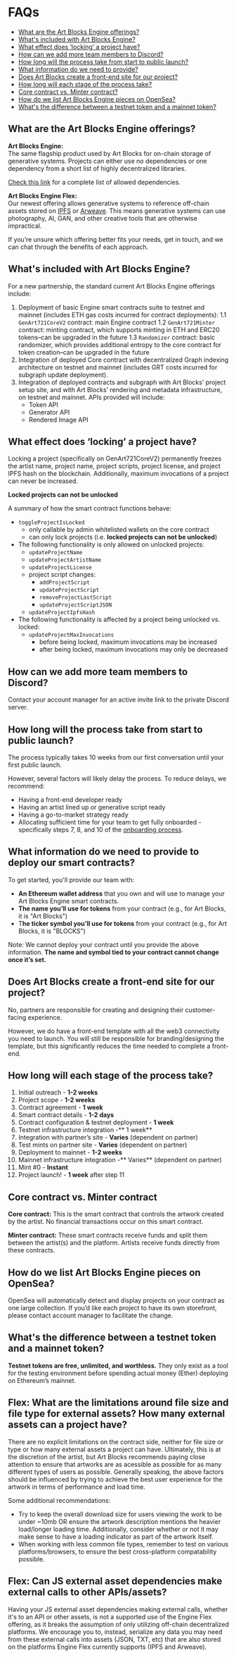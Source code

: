 # FAQs

- [What are the Art Blocks Engine offerings?](https://github.com/ArtBlocks/artblocks-docs/edit/main/art-blocks-engine-onboarding/art-blocks-engine-101/faqs.md#what-are-the-art-blocks-engine-offerings)
- [What's included with Art Blocks Engine?](https://github.com/ArtBlocks/artblocks-docs/edit/main/art-blocks-engine-onboarding/art-blocks-engine-101/faqs.md#what-are-the-current-art-blocks-engine-offerings)
- [What effect does ‘locking’ a project have?](https://github.com/ArtBlocks/artblocks-docs/edit/main/art-blocks-engine-onboarding/art-blocks-engine-101/faqs.md#what-effect-does-locking-an-art-blocks-engine-project-have)
- [How can we add more team members to Discord?](https://github.com/ArtBlocks/artblocks-docs/edit/main/art-blocks-engine-onboarding/art-blocks-engine-101/faqs.md#how-can-we-add-more-team-members-to-discord)
- [How long will the process take from start to public launch?](https://github.com/ArtBlocks/artblocks-docs/edit/main/art-blocks-engine-onboarding/art-blocks-engine-101/faqs.md#how-long-will-the-process-take-from-start-to-public-launch)
- [What information do we need to provide?](https://github.com/ArtBlocks/artblocks-docs/edit/main/art-blocks-engine-onboarding/art-blocks-engine-101/faqs.md#what-information-do-we-need-to-provide-to-deploy-our-smart-contracts)
- [Does Art Blocks create a front-end site for our project?](https://github.com/ArtBlocks/artblocks-docs/edit/main/art-blocks-engine-onboarding/art-blocks-engine-101/faqs.md#does-art-blocks-create-a-front-end-site-for-our-project)
- [How long will each stage of the process take?](https://github.com/ArtBlocks/artblocks-docs/edit/main/art-blocks-engine-onboarding/art-blocks-engine-101/faqs.md#how-long-will-each-stage-of-the-process-take)
- [Core contract vs. Minter contract?](https://github.com/ArtBlocks/artblocks-docs/edit/main/art-blocks-engine-onboarding/art-blocks-engine-101/faqs.md#core-contract-vs-minter-contract)
- [How do we list Art Blocks Engine pieces on OpenSea?](https://github.com/ArtBlocks/artblocks-docs/edit/main/art-blocks-engine-onboarding/art-blocks-engine-101/faqs.md#how-do-we-list-art-blocks-engine-pieces-on-opensea)
- [What's the difference between a testnet token and a mainnet token?](https://github.com/ArtBlocks/artblocks-docs/edit/main/art-blocks-engine-onboarding/art-blocks-engine-101/faqs.md#whats-the-difference-between-a-testnet-token-and-a-mainnet-token)

## What are the Art Blocks Engine offerings?

**Art Blocks Engine:**   
The same flagship product used by Art Blocks for on-chain storage of generative systems. Projects can either use no dependencies or one dependency from a short list of highly decentralized libraries.

[Check this link](https://docs.artblocks.io/creator-docs/creator-onboarding/readme/#limited-dependencies) for a complete list of allowed dependencies.


**Art Blocks Engine Flex:**   
Our newest offering allows generative systems to reference off-chain assets stored on [IPFS](https://ipfs.io/) or [Arweave](https://www.arweave.org/). This means generative systems can use photography, AI, GAN, and other creative tools that are otherwise impractical.

If you’re unsure which offering better fits your needs, get in touch, and we can chat through the benefits of each approach. 

## What's included with Art Blocks Engine?

For a new partnership, the standard current Art Blocks Engine offerings include:

1. Deployment of basic Engine smart contracts suite to testnet and mainnet (includes ETH gas costs incurred for contract deployments):
   1.1 `GenArt721CoreV2` contract: main Engine contract
   1.2 `GenArt721Minter` contract: minting contract, which supports minting in ETH and ERC20 tokens–can be upgraded in the future
   1.3 `Randomizer` contract: basic randomizer, which provides additional entropy to the core contract for token creation–can be upgraded in the future
2. Integration of deployed Core contract with decentralized Graph indexing architecture on testnet and mainnet (includes GRT costs incurred for subgraph update deployment).
3. Integration of deployed contracts and subgraph with Art Blocks’ project setup site, and with Art Blocks’ rendering and metadata infrastructure, on testnet and mainnet. APIs provided will include: 
   * Token API
   * Generator API
   * Rendered Image API

## What effect does ‘locking’ a project have?

Locking a project (specifically on GenArt721CoreV2) permanently freezes the artist name, project name, project scripts, project license, and project IPFS hash on the blockchain. Additionally, maximum invocations of a project can never be increased.

 **Locked projects can not be unlocked**

A summary of how the smart contract functions behave:
- `toggleProjectIsLocked`
  - only callable by admin whitelisted wallets on the core contract
  - can only lock projects (i.e. **locked projects can not be unlocked**)
- The following functionality is only allowed on unlocked projects:
  - `updateProjectName`
  - `updateProjectArtistName`
  - `updateProjectLicense`
  - project script changes:
    - `addProjectScript`
    - `updateProjectScript`
    - `removeProjectLastScript`
    - `updateProjectScriptJSON`
  - `updateProjectIpfsHash`
- The following functionality is affected by a project being unlocked vs. locked:
  - `updateProjectMaxInvocations`
    - before being locked, maximum invocations may be increased
    - after being locked, maximum invocations may only be decreased

## How can we add more team members to Discord?

Contact your account manager for an active invite link to the private Discord server.

## How long will the process take from start to public launch?

The process typically takes 10 weeks from our first conversation until your first public launch. 

However, several factors will likely delay the process. To reduce delays, we recommend:
- Having a front-end developer ready
- Having an artist lined up or generative script ready
- Having a go-to-market strategy ready
- Allocating sufficient time for your team to get fully onboarded - specifically steps 7, 8, and 10 of the [onboarding process](https://docs.artblocks.io/creator-docs/art-blocks-engine-onboarding/art-blocks-engine-101/Engine-partner-onboarding-steps/).

## What information do we need to provide to deploy our smart contracts?

To get started, you'll provide our team with:

- **An Ethereum wallet address** that you own and will use to manage your Art Blocks Engine smart contracts.
- **The name you’ll use for tokens** from your contract (e.g., for Art Blocks, it is "Art Blocks")
- T**he ticker symbol you’ll use for tokens** from your contract (e.g., for Art Blocks, it is "BLOCKS")

Note: We cannot deploy your contract until you provide the above information. **The name and symbol tied to your contract cannot change once it’s set.**

## Does Art Blocks create a front-end site for our project?

No, partners are responsible for creating and designing their customer-facing experience. 

However, we do have a front-end template with all the web3 connectivity you need to launch. You will still be responsible for branding/designing the template, but this significantly reduces the time needed to complete a front-end. 

## How long will each stage of the process take?

1. Initial outreach - **1-2 weeks**
2. Project scope - **1-2 weeks**
3. Contract agreement - **1 week**
4. Smart contract details - **1-2 days**
5. Contract configuration & testnet deployment - **1 week**
6. Testnet infrastructure integration -** 1 week**
7. Integration with partner’s site - **Varies** (dependent on partner)
8. Test mints on partner site - **Varies** (dependent on partner) 
9.  Deployment to mainnet - **1-2 weeks**
10. Mainnet infrastructure integration -** Varies** (dependent on partner)
11. Mint #0 - **Instant**
12. Project launch! - **1 week** after step 11

## Core contract vs. Minter contract

**Core contract:**
This is the smart contract that controls the artwork created by the artist. No financial transactions occur on this smart contract.

**Minter contract:**
These smart contracts receive funds and split them between the artist(s) and the platform. Artists receive funds directly from these contracts.

## How do we list Art Blocks Engine pieces on OpenSea?

OpenSea will automatically detect and display projects on your contract as one large collection. If you’d like each project to have its own storefront, please contact account manager to facilitate the change. 

## What's the difference between a testnet token and a mainnet token?

**Testnet tokens are free, unlimited, and worthless.** They only exist as a tool for the testing environment before spending actual money (Ether) deploying on Ethereum’s mainnet.

## Flex: What are the limitations around file size and file type for external assets? How many external assets can a project have?

There are no explicit limitations on the contract side, neither for file size or type or how many external assets a project can have. Ultimately, this is at the discretion of the artist, but Art Blocks recommends paying close attention to ensure that artworks are as acessible as possible for as many different types of users as possible. Generally speaking, the above factors should be influenced by trying to achieve the best user experience for the artwork in terms of performance and load time.

Some additional recommendations:

- Try to keep the overall download size for users viewing the work to be under ~10mb OR ensure the artwork description mentions the heavier load/longer loading time. Additionally, consider whether or not it may make sense to have a loading indicator as part of the artwork itself.
- When working with less common file types, remember to test on various platforms/browsers, to ensure the best cross-platform compatability possible.

## Flex: Can JS external asset dependencies make external calls to other APIs/assets?

Having your JS external asset dependencies making external calls, whether it's to an API or other assets, is not a supported use of the Engine Flex offering, as it breaks the assumption of only utilizing off-chain decentralized platforms. We encourage you to, instead, serialize any data you may need from these external calls into assets (JSON, TXT, etc) that are also stored on the platforms Engine Flex currently supports (IPFS and Arweave).
